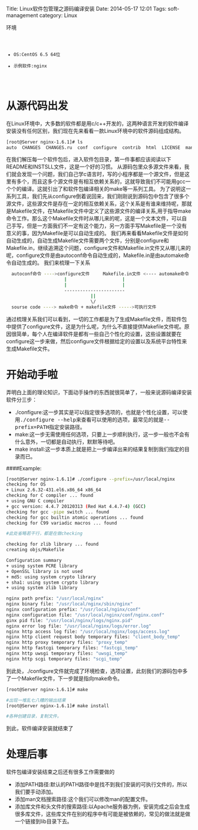 Title: Linux软件包管理之源码编译安装
Date: 2014-05-17 12:01
Tags: soft-management
category: Linux

环境  
<code>
* OS:CentOS 6.5 64位  
* 示例软件:nginx   
</code>

从源代码出发
============

在Linux环境中，大多数的软件都是用c/c++开发的，这两种语言开发的软件编译安装没有任何区别，我们现在先来看看一款Linux环境中的软件源码组成结构。
```bash
[root@Server nginx-1.6.1]# ls
auto  CHANGES  CHANGES.ru  conf  configure  contrib  html  LICENSE  man  README  src
```
在我们解压每一个软件包后，进入软件包目录，第一件事都应该阅读以下README和INSTSLL文件，这是一个好的习惯。
从源码包里众多源文件来看，我们就会发现一个问题，我们自己学c语言时，写的小程序都是一个源文件，但是这里有多个，而且这多个源文件是有相互依赖关系的，这就导致我们不可能用gcc一个个的编译。这就引出了和软件包编译相关的make等一系列工具。
为了说明这一系列工具，我们先从configure倒着说回来，我们刚刚说到源码包中包含了很多个源文件，这些源文件是存在一定的相互依赖关系，这个关系是有谁来维持呢，那就是Makefile文件，在Makefile文件中定义了这些源文件的编译关系,用于指导make命令工作。那么这个Makefile文件时从哪儿来的呢，这是一个文本文件，可以自己手写，但是一方面我们不一定有这个能力，另一方面手写Makefile是一个没有意义的事，因为Makefile是可以自动生成的。
我们再来看看Makefile文件是如何自动生成的，自动生成Makefile文件需要两个文件，分别是configure和Makefile.in，继续追溯这个问题，configure文件和Makefile.in文件又从哪儿来的呢，configure文件是由autoconf命令自动生成的，Makefile.in是由automake命令自动生成的。
我们来梳理一下关系
```bash
  autoconf命令 ---->configure文件     Makefile.in文件 <---- automake命令       
                      |                     |        
                      |                     |   
                      -----------------------
                                ||
                                \/
  sourse code ----> make命令 + makefile文件 ----->可执行文件
```
通过梳理关系我们可以看到，一切的工作都是为了生成Makefile文件，而软件包中提供了configure文件，这是为什么呢，为什么不直接提供Makefile文件呢。原因很简单，每个人在编译软件是都有一些自己个性化的设置，这些设置就要在configure这一步来做，然后configure文件根据给定的设置以及系统平台特性来生成Makefile文件。

开始动手啦
==========
弄明白上面的理论知识，下面动手操作的东西就很简单了，一般来说源码编译安装软件分三步：

* ./configure:这一步其实是可以指定很多选项的，也就是个性化设置，可以使用<kbd>./configure --help</kbd>来查看可以使用的选项，最常见的就是<kbd>--prefix=PATH</kbd>指定安装路径。
* make:这一步无需使用任何选项，只要上一步顺利执行，这一步一般也不会有什么意外，一切都是自动执行，默默等待吧。
* make install:这一步本质上就是把上一步编译出来的结果复制到我们指定的目录而已。

####Example:
```bash
[root@Server nginx-1.6.1]# ./configure --prefix=/usr/local/nginx
checking for OS
+ Linux 2.6.32-431.el6.x86_64 x86_64
checking for C compiler ... found
+ using GNU C compiler
+ gcc version: 4.4.7 20120313 (Red Hat 4.4.7-4) (GCC) 
checking for gcc -pipe switch ... found
checking for gcc builtin atomic operations ... found
checking for C99 variadic macros ... found

#此处省略若干行，都是在做checking

checking for zlib library ... found
creating objs/Makefile

Configuration summary
+ using system PCRE library
+ OpenSSL library is not used
+ md5: using system crypto library
+ sha1: using system crypto library
+ using system zlib library

nginx path prefix: "/usr/local/nginx"
nginx binary file: "/usr/local/nginx/sbin/nginx"
nginx configuration prefix: "/usr/local/nginx/conf"
nginx configuration file: "/usr/local/nginx/conf/nginx.conf"
ginx pid file: "/usr/local/nginx/logs/nginx.pid"
nginx error log file: "/usr/local/nginx/logs/error.log"
nginx http access log file: "/usr/local/nginx/logs/access.log"
nginx http client request body temporary files: "client_body_temp"
nginx http proxy temporary files: "proxy_temp"
nginx http fastcgi temporary files: "fastcgi_temp"
nginx http uwsgi temporary files: "uwsgi_temp"
nginx http scgi temporary files: "scgi_temp"
```
到此处，./configure文件就完成了环境检查，选项设置，此刻我们的源码包中多了一个Makefile文件，下一步就是指向make命令。
```bash
[root@Server nginx-1.6.1]# make

#出现一堆乱七八糟的输出结果
[root@Server nginx-1.6.1]# make install

#各种创建目录，复制文件。
```
到此，软件编译安装就结束了


处理后事
=======

软件包编译安装结束之后还有很多工作需要做的

* 添加PATH路径:默认的PATH路径中是找不到我们安装的可执行文件的，所以我们要手动添加。
* 添加man文档搜索路径:这个我们可以修改man的配置文件。
* 添加库文件和头文件的搜索路径:以Apache服务器为例，安装完成之后会生成很多库文件，这些库文件在别的程序中有可能是被依赖的，常见的做法就是做一个链接到lib目录下去。




